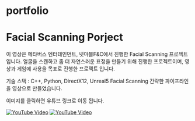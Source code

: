 # portfolio

# Facial Scanning Porject

이 영상은 메타버스 엔터테인먼트, 넷마블F&C에서 진행한 Facial Scanning 프로젝트입니다.
얼굴을 스캔하고 좀 더 자연스러운 표정을 만들기 위해 진행한 프로젝트이며, 영상과 게임에
사용을 목표로 진행한 프로젝트 입니다.

기술 스택 : C++, Python, DirectX12, Unreal5
Facial Scanning 간략한 파이프라인을 영상으로 만들었습니다.

이미지를 클릭하면 유튜브 링크로 이동 됩니다. 

[![YouTube Video](https://img.youtube.com/vi/9-eG-uRccmE/0.jpg)](https://youtu.be/9-eG-uRccmE)
[![YouTube Video](https://img.youtube.com/vi/HtHvKlQAoyI/0.jpg)](https://youtu.be/HtHvKlQAoyI)